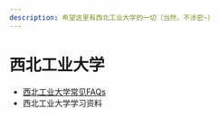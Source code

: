 ```yaml
---
description: 希望这里有西北工业大学的一切（当然，不涉密~）
---
```


# 西北工业大学

* [西北工业大学常见FAQs](https://shimo.im/docs/tJdGdhEv920usT9u/) 
* 西北工业大学学习资料


